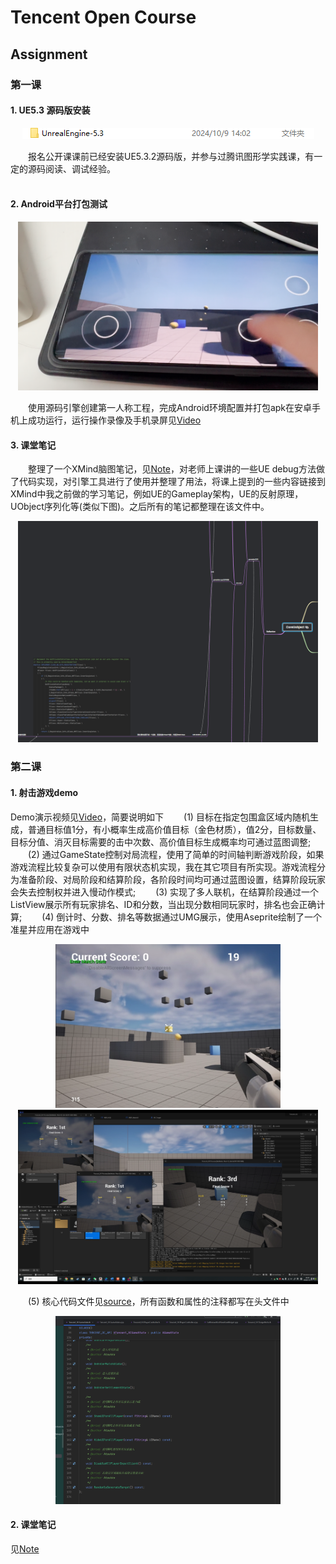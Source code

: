 # Tencent Open Course
## Assignment
### 第一课
#### 1. UE5.3 源码版安装
<div align=center>
<img src="Assignments/Assignment_01/images/img1.png"><br>
</div>

&emsp;&emsp;报名公开课课前已经安装UE5.3.2源码版，并参与过腾讯图形学实践课，有一定的源码阅读、调试经验。<br>
<br>

#### 2. Android平台打包测试
<div align=center>
<img src="Assignments/Assignment_01/images/img2.png" width="480px"><br>
</div>

&emsp;&emsp;使用源码引擎创建第一人称工程，完成Android环境配置并打包apk在安卓手机上成功运行，运行操作录像及手机录屏见[Video][Link1]
<br>

#### 3. 课堂笔记
&emsp;&emsp;整理了一个XMind脑图笔记，见[Note][Link2]，对老师上课讲的一些UE debug方法做了代码实现，对引擎工具进行了使用并整理了用法，将课上提到的一些内容链接到XMind中我之前做的学习笔记，例如UE的Gameplay架构，UE的反射原理，UObject序列化等(类似下图)。之后所有的笔记都整理在该文件中。
<div align=center>
<img src="Assignments/Assignment_01/images/img4.png" width="480px"><br>
</div>

### 第二课
#### 1. 射击游戏demo
Demo演示视频见[Video][Link3]，简要说明如下
&emsp;&emsp;(1) 目标在指定包围盒区域内随机生成，普通目标值1分，有小概率生成高价值目标（金色材质），值2分，目标数量、目标分值、消灭目标需要的击中次数、高价值目标生成概率均可通过蓝图调整;
&emsp;&emsp;(2) 通过GameState控制对局流程，使用了简单的时间轴判断游戏阶段，如果游戏流程比较复杂可以使用有限状态机实现，我在其它项目有所实现。游戏流程分为准备阶段、对局阶段和结算阶段，各阶段时间均可通过蓝图设置，结算阶段玩家会失去控制权并进入慢动作模式;
&emsp;&emsp;(3) 实现了多人联机，在结算阶段通过一个ListView展示所有玩家排名、ID和分数，当出现分数相同玩家时，排名也会正确计算;
&emsp;&emsp;(4) 倒计时、分数、排名等数据通过UMG展示，使用Aseprite绘制了一个准星并应用在游戏中
<div align=center>
<img src="Assignments/Assignment_02/images/img2.png" width="360px"><br>
</div>

<div align=center>
<img src="Assignments/Assignment_02/images/img1.png" width="480px"><br>
</div>

&emsp;&emsp;(5) 核心代码文件见[source][Link4]，所有函数和属性的注释都写在头文件中

<div align=center>
<img src="Assignments/Assignment_02/images/img3.png" width="360px"><br>
</div>

#### 2. 课堂笔记
见[Note][Link2]








[Link1]:Assignments/Assignment_01/videos
[Link2]:Note.xmind
[Link3]:Assignments/Assignment_02/videos
[Link4]:Assignments/Assignment_02/source
